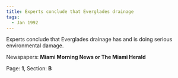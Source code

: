 ```yaml
---  
title: Experts conclude that Everglades drainage  
tags:  
  - Jan 1992  
---  
```

  
Experts conclude that Everglades drainage has and is doing serious environmental damage.  
  
Newspapers: **Miami Morning News or The Miami Herald**  
  
Page: **1**, Section: **B** 
